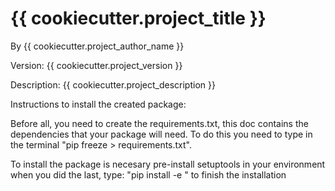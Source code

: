 # {{ cookiecutter.project_title }}

By {{ cookiecutter.project_author_name }}

Version: {{ cookiecutter.project_version }}

Description: 
{{ cookiecutter.project_description }}

Instructions to install the created package:

Before all, you need to create the requirements.txt, this doc contains the
dependencies that your package will need. To do this you need to type in the
terminal "pip freeze > requirements.txt".

To install the package is necesary pre-install setuptools in your environment
when you did the last, type: "pip install -e <directory-of-your-package>" to finish the installation